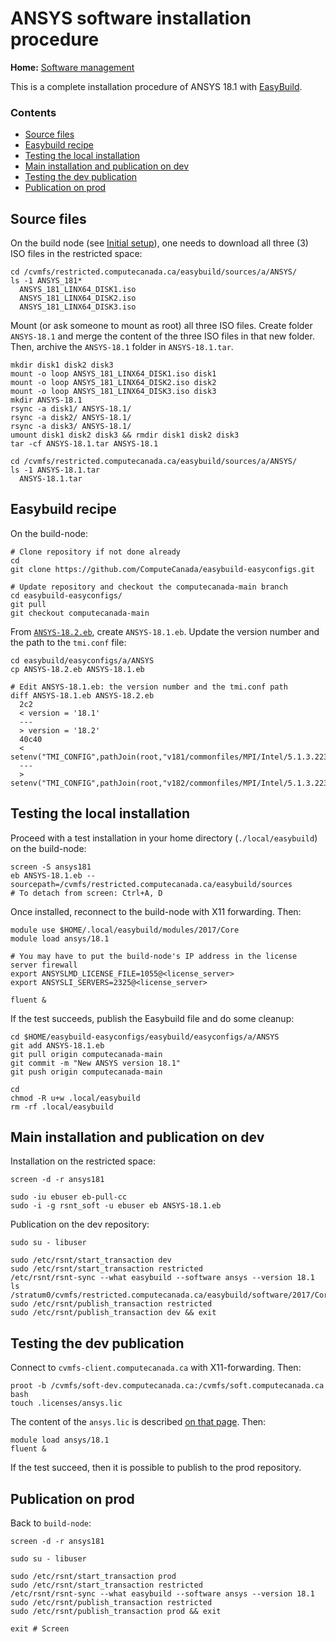 # ANSYS software installation procedure

**Home:** [Software management](../INDEX.md)

This is a complete installation procedure of ANSYS 18.1 with
[EasyBuild](../easybuild.md).

### Contents

- [Source files](#source-files)
- [Easybuild recipe](#easybuild-recipe)
- [Testing the local installation](#testing-the-local-installation)
- [Main installation and publication on dev](#main-installation-and-publication-on-dev)
- [Testing the dev publication](#testing-the-dev-publication)
- [Publication on prod](#publication-on-prod)

## Source files

On the build node (see [Initial setup](../setup.md)), one needs to download all
three (3) ISO files in the restricted space:

```
cd /cvmfs/restricted.computecanada.ca/easybuild/sources/a/ANSYS/
ls -1 ANSYS_181*
  ANSYS_181_LINX64_DISK1.iso
  ANSYS_181_LINX64_DISK2.iso
  ANSYS_181_LINX64_DISK3.iso
```

Mount (or ask someone to mount as root) all three ISO files. Create folder
`ANSYS-18.1` and merge the content of the three ISO files in that new folder.
Then, archive the `ANSYS-18.1` folder in `ANSYS-18.1.tar`.

```
mkdir disk1 disk2 disk3
mount -o loop ANSYS_181_LINX64_DISK1.iso disk1
mount -o loop ANSYS_181_LINX64_DISK2.iso disk2
mount -o loop ANSYS_181_LINX64_DISK3.iso disk3
mkdir ANSYS-18.1
rsync -a disk1/ ANSYS-18.1/
rsync -a disk2/ ANSYS-18.1/
rsync -a disk3/ ANSYS-18.1/
umount disk1 disk2 disk3 && rmdir disk1 disk2 disk3
tar -cf ANSYS-18.1.tar ANSYS-18.1

cd /cvmfs/restricted.computecanada.ca/easybuild/sources/a/ANSYS/
ls -1 ANSYS-18.1.tar
  ANSYS-18.1.tar
```

## Easybuild recipe

On the build-node:

```
# Clone repository if not done already
cd
git clone https://github.com/ComputeCanada/easybuild-easyconfigs.git

# Update repository and checkout the computecanada-main branch
cd easybuild-easyconfigs/
git pull
git checkout computecanada-main
```

From
[`ANSYS-18.2.eb`](https://github.com/ComputeCanada/easybuild-easyconfigs/blob/computecanada-main/easybuild/easyconfigs/a/ANSYS/ANSYS-18.2.eb),
create `ANSYS-18.1.eb`. Update the version number and the path to the `tmi.conf`
file:

```
cd easybuild/easyconfigs/a/ANSYS
cp ANSYS-18.2.eb ANSYS-18.1.eb

# Edit ANSYS-18.1.eb: the version number and the tmi.conf path
diff ANSYS-18.1.eb ANSYS-18.2.eb
  2c2
  < version = '18.1'
  ---
  > version = '18.2'
  40c40
  <     setenv("TMI_CONFIG",pathJoin(root,"v181/commonfiles/MPI/Intel/5.1.3.223/linx64/etc/tmi.conf"))
  ---
  >     setenv("TMI_CONFIG",pathJoin(root,"v182/commonfiles/MPI/Intel/5.1.3.223/linx64/etc/tmi.conf"))
```

## Testing the local installation

Proceed with a test installation in your home directory (`./local/easybuild`) on
the build-node:

```
screen -S ansys181
eb ANSYS-18.1.eb --sourcepath=/cvmfs/restricted.computecanada.ca/easybuild/sources
# To detach from screen: Ctrl+A, D
```

Once installed, reconnect to the build-node with X11 forwarding. Then:

```
module use $HOME/.local/easybuild/modules/2017/Core
module load ansys/18.1

# You may have to put the build-node's IP address in the license server firewall
export ANSYSLMD_LICENSE_FILE=1055@<license_server>
export ANSYSLI_SERVERS=2325@<license_server>

fluent &
```

If the test succeeds, publish the Easybuild file and do some cleanup:

```
cd $HOME/easybuild-easyconfigs/easybuild/easyconfigs/a/ANSYS
git add ANSYS-18.1.eb
git pull origin computecanada-main
git commit -m "New ANSYS version 18.1"
git push origin computecanada-main

cd
chmod -R u+w .local/easybuild
rm -rf .local/easybuild
```

## Main installation and publication on dev

Installation on the restricted space:

```
screen -d -r ansys181

sudo -iu ebuser eb-pull-cc
sudo -i -g rsnt_soft -u ebuser eb ANSYS-18.1.eb
```

Publication on the dev repository:

```
sudo su - libuser

sudo /etc/rsnt/start_transaction dev
sudo /etc/rsnt/start_transaction restricted
/etc/rsnt/rsnt-sync --what easybuild --software ansys --version 18.1
ls /stratum0/cvmfs/restricted.computecanada.ca/easybuild/software/2017/Core/ansys/18.1
sudo /etc/rsnt/publish_transaction restricted
sudo /etc/rsnt/publish_transaction dev && exit
```

## Testing the dev publication

Connect to `cvmfs-client.computecanada.ca` with X11-forwarding. Then:

```
proot -b /cvmfs/soft-dev.computecanada.ca:/cvmfs/soft.computecanada.ca bash
touch .licenses/ansys.lic
```

The content of the `ansys.lic` is described [on that
page](https://docs.computecanada.ca/wiki/ANSYS#Configuring_your_own_license_file).
Then:

```
module load ansys/18.1
fluent &
```

If the test succeed, then it is possible to publish to the prod repository.

## Publication on prod

Back to `build-node`:

```
screen -d -r ansys181
```

```
sudo su - libuser

sudo /etc/rsnt/start_transaction prod
sudo /etc/rsnt/start_transaction restricted
/etc/rsnt/rsnt-sync --what easybuild --software ansys --version 18.1
sudo /etc/rsnt/publish_transaction restricted
sudo /etc/rsnt/publish_transaction prod && exit

exit # Screen
```
